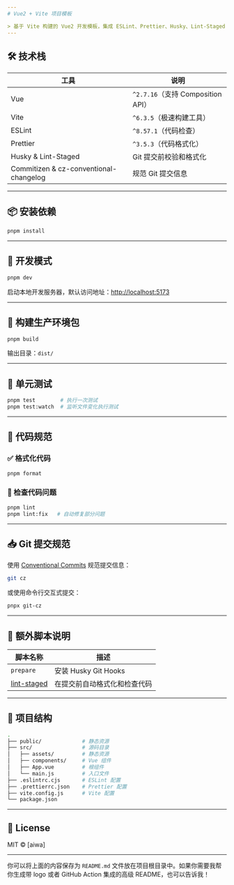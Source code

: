 ```yaml
---
# Vue2 + Vite 项目模板

> 基于 Vite 构建的 Vue2 开发模板，集成 ESLint、Prettier、Husky、Lint-Staged 和 Commitizen，适合快速启动企业级前端项目。
---
```

## 🛠 技术栈

| 工具                                   | 说明                                |
| -------------------------------------- | ----------------------------------- |
| Vue                                    | `^2.7.16`（支持 Composition API） |
| Vite                                   | `^6.3.5`（极速构建工具）          |
| ESLint                                 | `^8.57.1`（代码检查）             |
| Prettier                               | `^3.5.3`（代码格式化）            |
| Husky & Lint-Staged                    | Git 提交前校验和格式化              |
| Commitizen & cz-conventional-changelog | 规范 Git 提交信息                   |

---

## 📦 安装依赖

```bash
pnpm install
```

---

## 🚀 开发模式

```bash
pnpm dev
```

启动本地开发服务器，默认访问地址：[http://localhost:5173](http://localhost:3000)

---

## 🔨 构建生产环境包

```bash
pnpm build
```

输出目录：`dist/`

---

## 🧪 单元测试

```bash
pnpm test        # 执行一次测试
pnpm test:watch  # 监听文件变化执行测试
```

---

## 📜 代码规范

### ✅ 格式化代码

```bash
pnpm format
```

### 🐞 检查代码问题

```bash
pnpm lint
pnpm lint:fix   # 自动修复部分问题
```

---

## 📥 Git 提交规范

使用 [Conventional Commits](https://www.conventionalcommits.org/) 规范提交信息：

```bash
git cz
```

或使用命令行交互式提交：

```bash
pnpx git-cz
```

---

## 🧰 额外脚本说明

| 脚本名称                                                                 | 描述                         |
| ------------------------------------------------------------------------ | ---------------------------- |
| `prepare`                                                              | 安装 Husky Git Hooks         |
| [lint-staged](file://e:\github\tpl\vue2-vite-demo\node_modules\lint-staged) | 在提交前自动格式化和检查代码 |

---

## 📁 项目结构

```bash
.
├── public/             # 静态资源
├── src/                # 源码目录
│   ├── assets/         # 静态资源
│   ├── components/     # Vue 组件
│   ├── App.vue         # 根组件
│   └── main.js         # 入口文件
├── .eslintrc.cjs       # ESLint 配置
├── .prettierrc.json    # Prettier 配置
├── vite.config.js      # Vite 配置
└── package.json
```

---

## 📝 License

MIT © [aiwa]

---

你可以将上面的内容保存为 `README.md` 文件放在项目根目录中。如果你需要我帮你生成带 logo 或者 GitHub Action 集成的高级 README，也可以告诉我！
